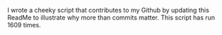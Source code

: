I wrote a cheeky script that contributes to my Github by updating this ReadMe to illustrate why more than commits matter. This script has run 1609 times.